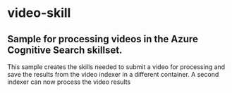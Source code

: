 # video-skill
## Sample for processing videos in the Azure Cognitive Search skillset. 

This sample creates the skills needed to submit a video for processing and save the results from the video indexer in a different container. A second indexer can now process the video results
